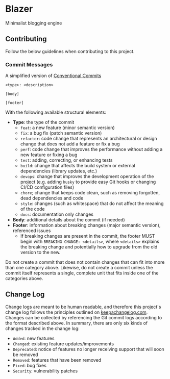 # Blazer
Minimalist blogging engine

## Contributing
Follow the below guidelines when contributing to this project.

### Commit Messages
A simplified version of [Conventional Commits](https://www.conventionalcommits.org/en/v1.0.0-beta.4/)

```
<type>: <description>

[body]

[footer]
```

With the following available structural elements:

- **Type**: the type of the commit
    - `feat`: a new feature (minor semantic version)
    - `fix`: a bug fix (patch semantic version)
    - `refactor`: code change that represents an architectural or design change that does not add a feature or fix a bug
    - `perf`: code change that improves the performance without adding a new feature or fixing a bug
    - `test`: adding, correcting, or enhancing tests
    - `build`: change that affects the build system or external dependencies (library updates, etc.)
    - `devops`: change that improves the development operation of the project (e.g. adding `husky` to provide easy Git
       hooks or changing CI/CD configuration files)
    - `chore`; change that keeps code clean, such as removing forgotten, dead dependencies and code
    - `style`: changes (such as whitespace) that do not affect the meaning of the code
    - `docs`: documentation only changes
- **Body**: additional details about the commit (if needed)
- **Footer**: information about breaking changes (major semantic version), referenced issues
    - If breaking changes are present in the commit, the footer MUST begin with `BREAKING CHANGE: <details>`, where
      `<details>` explains the breaking change and potentially how to upgrade from the old version to the new.

Do not create a commit that does not contain changes that can fit into more than one category above. Likewise, do not create a commit unless the commit itself represents a single, complete unit that fits inside one of the categories above.

## Change Log
Change logs are meant to be human readable, and therefore this project's change log follows the principles outlined on [keepachangelog.com](https://keepachangelog.com/en/1.0.0/). Changes can be collected by referencing the Git commit logs according to the format described above. In summary, there are only six kinds of changes tracked in the change log:
- `Added`: new features
- `Changed`: existing feature updates/improvements
- `Deprecated`: notice of features no longer receiving support that will soon be removed
- `Removed`: features that have been removed
- `Fixed`: bug fixes
- `Security`: vulnerability patches